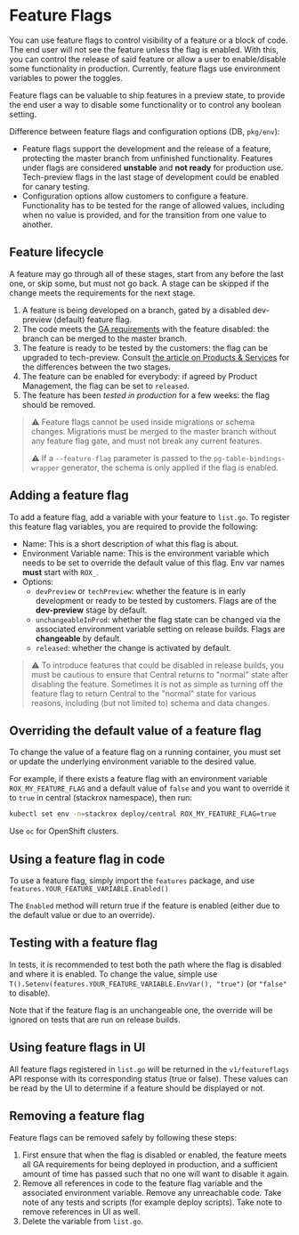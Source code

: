 # Feature Flags

You can use feature flags to control visibility of a feature or a block of code. The end user will not see the feature unless the flag is enabled.
With this, you can control the release of said feature or allow a user to enable/disable some functionality in production.
Currently, feature flags use environment variables to power the toggles.

Feature flags can be valuable to ship features in a preview state, to provide the end user a way to disable some functionality or to control any boolean setting.

Difference between feature flags and configuration options (DB, `pkg/env`):

* Feature flags support the development and the release of a feature, protecting the master branch from unfinished functionality. Features under flags are considered **unstable** and **not ready** for production use. Tech-preview flags in the last stage of development could be enabled for canary testing.
* Configuration options allow customers to configure a feature. Functionality has to be tested for the range of allowed values, including when no value is provided, and for the transition from one value to another.

## Feature lifecycle

A feature may go through all of these stages, start from any before the last one, or skip some, but must not go back. A stage can be skipped if the change meets the requirements for the next stage.

1. A feature is being developed on a branch, gated by a disabled dev-preview (default) feature flag.
2. The code meets the [GA requirements](../../PR_GA.md) with the feature disabled: the branch can be merged to the master branch.
3. The feature is ready to be tested by the customers: the flag can be upgraded to tech-preview. Consult [the article on Products & Services](https://access.redhat.com/articles/6966848) for the differences between the two stages.
4. The feature can be enabled for everybody: if agreed by Product Management, the flag can be set to `released`.
5. The feature has been *tested in production* for a few weeks: the flag should be removed.

> :warning: Feature flags cannot be used inside migrations or schema changes.
> Migrations must be merged to the master branch without any feature flag gate, and must not break any current features.
>
> :warning: If a `--feature-flag` parameter is passed to the `pg-table-bindings-wrapper` generator, the schema is only applied if the flag is enabled.

## Adding a feature flag

To add a feature flag, add a variable with your feature to `list.go`. To register this feature flag variables, you are required to provide the following:

* Name: This is a short description of what this flag is about.
* Environment Variable name: This is the environment variable which needs to be set to override the default value of this flag. Env var names **must** start with `ROX_`.
* Options:
  * `devPreview` or `techPreview`: whether the feature is in early development or ready to be tested by customers. Flags are of the **dev-preview** stage by default.
  * `unchangeableInProd`: whether the flag state can be changed via the associated environment variable setting on release builds. Flags are **changeable** by default.
  * `released`: whether the change is activated by default.

> :warning: To introduce features that could be disabled in release builds, you must be cautious to ensure that Central returns to "normal" state after disabling the feature.
> Sometimes it is not as simple as turning off the feature flag to return Central to the "normal" state for various reasons, including (but not limited to) schema and data changes.

## Overriding the default value of a feature flag

To change the value of a feature flag on a running container, you must set or update the underlying environment variable to the desired value.

For example, if there exists a feature flag with an environment variable `ROX_MY_FEATURE_FLAG` and a default value of `false` and you want to override it to `true` in central (stackrox namespace), then run:

```sh
kubectl set env -n=stackrox deploy/central ROX_MY_FEATURE_FLAG=true
```

Use `oc` for OpenShift clusters.

## Using a feature flag in code

To use a feature flag, simply import the `features` package, and use `features.YOUR_FEATURE_VARIABLE.Enabled()`

The `Enabled` method will return true if the feature is enabled (either due to the default value or due to an override).

## Testing with a feature flag

In tests, it is recommended to test both the path where the flag is disabled and where it is enabled. To change the value, simple use
`T().Setenv(features.YOUR_FEATURE_VARIABLE.EnvVar(), "true")` (or `"false"` to disable).

Note that if the feature flag is an unchangeable one, the override will be ignored on tests that are run on release builds.

## Using feature flags in UI

All feature flags registered in `list.go` will be returned in the `v1/featureflags` API response with its corresponding status (true or false).
These values can be read by the UI to determine if a feature should be displayed or not.

## Removing a feature flag

Feature flags can be removed safely by following these steps:

1. First ensure that when the flag is disabled or enabled, the feature meets all GA requirements for being deployed in production, and a sufficient amount of time has passed such that no one will want to disable it again.
2. Remove all references in code to the feature flag variable and the associated environment variable. Remove any unreachable code. Take note of any tests and scripts (for example deploy scripts). Take note to remove references in UI as well.
3. Delete the variable from `list.go`.
